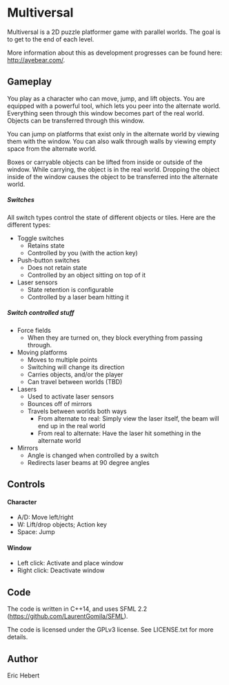 Multiversal
===========

Multiversal is a 2D puzzle platformer game with parallel worlds. The goal is to get to the end of each level.

More information about this as development progresses can be found here: http://ayebear.com/.


Gameplay
--------

You play as a character who can move, jump, and lift objects. You are equipped with a powerful tool, which lets you peer into the alternate world. Everything seen through this window becomes part of the real world. Objects can be transferred through this window.

You can jump on platforms that exist only in the alternate world by viewing them with the window. You can also walk through walls by viewing empty space from the alternate world.

Boxes or carryable objects can be lifted from inside or outside of the window. While carrying, the object is in the real world. Dropping the object inside of the window causes the object to be transferred into the alternate world.

##### Switches

All switch types control the state of different objects or tiles. Here are the different types:

* Toggle switches
  * Retains state
  * Controlled by you (with the action key)
* Push-button switches
  * Does not retain state
  * Controlled by an object sitting on top of it
* Laser sensors
  * State retention is configurable
  * Controlled by a laser beam hitting it

##### Switch controlled stuff

* Force fields
  * When they are turned on, they block everything from passing through.
* Moving platforms
  * Moves to multiple points
  * Switching will change its direction
  * Carries objects, and/or the player
  * Can travel between worlds (TBD)
* Lasers
  * Used to activate laser sensors
  * Bounces off of mirrors
  * Travels between worlds both ways
    * From alternate to real: Simply view the laser itself, the beam will end up in the real world
    * From real to alternate: Have the laser hit something in the alternate world
* Mirrors
  * Angle is changed when controlled by a switch
  * Redirects laser beams at 90 degree angles


Controls
--------

#### Character

* A/D: Move left/right
* W: Lift/drop objects; Action key
* Space: Jump

#### Window

* Left click: Activate and place window
* Right click: Deactivate window


Code
----

The code is written in C++14, and uses SFML 2.2 (https://github.com/LaurentGomila/SFML).

The code is licensed under the GPLv3 license. See LICENSE.txt for more details.


Author
------

Eric Hebert
